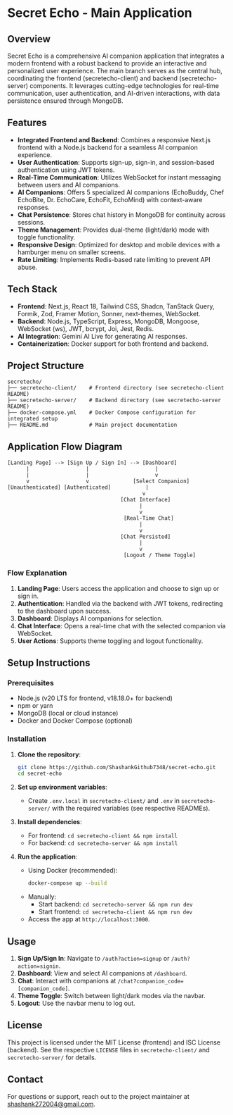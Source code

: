 # Secret Echo - Main Application

## Overview

Secret Echo is a comprehensive AI companion application that integrates a modern frontend with a robust backend to provide an interactive and personalized user experience. The main branch serves as the central hub, coordinating the frontend (secretecho-client) and backend (secretecho-server) components. It leverages cutting-edge technologies for real-time communication, user authentication, and AI-driven interactions, with data persistence ensured through MongoDB.

## Features

- **Integrated Frontend and Backend**: Combines a responsive Next.js frontend with a Node.js backend for a seamless AI companion experience.
- **User Authentication**: Supports sign-up, sign-in, and session-based authentication using JWT tokens.
- **Real-Time Communication**: Utilizes WebSocket for instant messaging between users and AI companions.
- **AI Companions**: Offers 5 specialized AI companions (EchoBuddy, Chef EchoBite, Dr. EchoCare, EchoFit, EchoMind) with context-aware responses.
- **Chat Persistence**: Stores chat history in MongoDB for continuity across sessions.
- **Theme Management**: Provides dual-theme (light/dark) mode with toggle functionality.
- **Responsive Design**: Optimized for desktop and mobile devices with a hamburger menu on smaller screens.
- **Rate Limiting**: Implements Redis-based rate limiting to prevent API abuse.

## Tech Stack

- **Frontend**: Next.js, React 18, Tailwind CSS, Shadcn, TanStack Query, Formik, Zod, Framer Motion, Sonner, next-themes, WebSocket.
- **Backend**: Node.js, TypeScript, Express, MongoDB, Mongoose, WebSocket (ws), JWT, bcrypt, Joi, Jest, Redis.
- **AI Integration**: Gemini AI Live for generating AI responses.
- **Containerization**: Docker support for both frontend and backend.

## Project Structure

```
secretecho/
├── secretecho-client/    # Frontend directory (see secretecho-client README)
├── secretecho-server/    # Backend directory (see secretecho-server README)
├── docker-compose.yml    # Docker Compose configuration for integrated setup
├── README.md             # Main project documentation
```

## Application Flow Diagram

```
[Landing Page] --> [Sign Up / Sign In] --> [Dashboard]
      |                  |                     |
      |                  |                     v
      v                  v              [Select Companion]
[Unauthenticated] [Authenticated]           |
                                           v
                                    [Chat Interface]
                                          |
                                          v
                                     [Real-Time Chat]
                                          |
                                          v
                                    [Chat Persisted]
                                          |
                                          v
                                     [Logout / Theme Toggle]
```

### Flow Explanation

1. **Landing Page**: Users access the application and choose to sign up or sign in.
2. **Authentication**: Handled via the backend with JWT tokens, redirecting to the dashboard upon success.
3. **Dashboard**: Displays AI companions for selection.
4. **Chat Interface**: Opens a real-time chat with the selected companion via WebSocket.
5. **User Actions**: Supports theme toggling and logout functionality.

## Setup Instructions

### Prerequisites

- Node.js (v20 LTS for frontend, v18.18.0+ for backend)
- npm or yarn
- MongoDB (local or cloud instance)
- Docker and Docker Compose (optional)

### Installation

1. **Clone the repository**:

   ```bash
   git clone https://github.com/ShashankGithub7348/secret-echo.git
   cd secret-echo
   ```

2. **Set up environment variables**:
   - Create `.env.local` in `secretecho-client/` and `.env` in `secretecho-server/` with the required variables (see respective READMEs).

3. **Install dependencies**:
   - For frontend: `cd secretecho-client && npm install`
   - For backend: `cd secretecho-server && npm install`

4. **Run the application**:
   - Using Docker (recommended):
     ```bash
     docker-compose up --build
     ```
   - Manually:
     - Start backend: `cd secretecho-server && npm run dev`
     - Start frontend: `cd secretecho-client && npm run dev`
   - Access the app at `http://localhost:3000`.

## Usage

1. **Sign Up/Sign In**: Navigate to `/auth?action=signup` or `/auth?action=signin`.
2. **Dashboard**: View and select AI companions at `/dashboard`.
3. **Chat**: Interact with companions at `/chat?companion_code=[companion_code]`.
4. **Theme Toggle**: Switch between light/dark modes via the navbar.
5. **Logout**: Use the navbar menu to log out.

## License

This project is licensed under the MIT License (frontend) and ISC License (backend). See the respective `LICENSE` files in `secretecho-client/` and `secretecho-server/` for details.

## Contact

For questions or support, reach out to the project maintainer at [shashank272004@gmail.com](mailto:shashank272004@gmail.com).